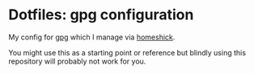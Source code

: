 # Dotfiles: gpg configuration

My config for [gpg](https://www.gnupg.org/) which I manage via [homeshick](https://github.com/andsens/homeshick).

You might use this as a starting point or reference but blindly using this repository will probably not work for you.
